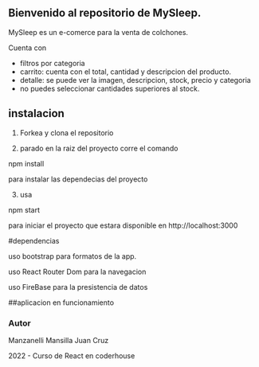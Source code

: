 ##  Bienvenido al repositorio de MySleep.

MySleep es un e-comerce para la venta de colchones. 

Cuenta con  
-  filtros por categoria
-  carrito: cuenta con el total, cantidad y descripcion del producto. 
- detalle: se puede ver la imagen, descripcion, stock, precio y categoria
- no puedes seleccionar cantidades superiores al stock.

## instalacion 

1. Forkea y clona el repositorio

2. parado en la raiz del proyecto corre el comando 

npm install 

para instalar las dependecias del proyecto

3. usa 

npm start 

para  iniciar el proyecto que estara disponible en http://localhost:3000

#dependencias 

uso bootstrap para formatos de la app. 

uso React Router Dom para la navegacion 

uso FireBase para la presistencia de datos


##aplicacion en funcionamiento 

### Autor 

Manzanelli Mansilla Juan Cruz 

2022 - Curso de React en coderhouse 